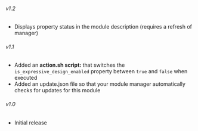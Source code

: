 ###### v1.2

- Displays property status in the module description (requires a refresh of manager)

###### v1.1

- Added an **action.sh script:** that switches the `is_expressive_design_enabled` property between `true` and `false` when executed
- Added an update.json file so that your module manager automatically checks for updates for this module

###### v1.0

- Initial release